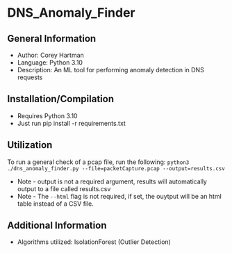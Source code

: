 # DNS_Anomaly_Finder

## General Information
- Author: Corey Hartman
- Language: Python 3.10
- Description: An ML tool for performing anomaly detection in DNS requests

## Installation/Compilation
- Requires Python 3.10
- Just run pip install -r requirements.txt

## Utilization
To run a general check of a pcap file, run the following: 
```python3 ./dns_anomaly_finder.py --file=packetCapture.pcap --output=results.csv```

- Note - output is not a required argument, results will automatically output to a file called results.csv
- Note - The ```--html``` flag is not required, if set, the ouytput will be an html table instead of a CSV file.

## Additional Information

- Algorithms utilized: IsolationForest (Outlier Detection)
